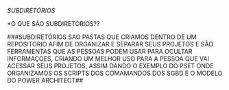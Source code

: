 *_SUBDIRETÓRIOS_*

*O QUE SÃO SUBDIRETÓRIOS??

###SUBDIRETÓRIOS SAO PASTAS QUE CRIAMOS DENTRO DE UM REPOSITORIO AFIM DE ORGANIZAR E SEPARAR SEUS PROJETOS E SÃO FERRAMENTAS QUE AS PESSOAS PODEM USAR PARA OCULTAR INFORMAÇOES, CRIANDO UM MELHOR USO PARA A PESSOA QUE VAI ACESSAR SEUS PROJETOS, ASSIM DANDO O EXEMPLO DO PSET ONDE ORGANIZAMOS OS SCRIPTS DOS COMAMANDOS DOS SGBD E O MODELO DO POWER ARCHITECT##
